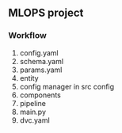 ## MLOPS project

### Workflow
1. config.yaml
2. schema.yaml
3. params.yaml
4. entity
5. config manager in src config
6. components
7. pipeline
8. main.py
9. dvc.yaml
